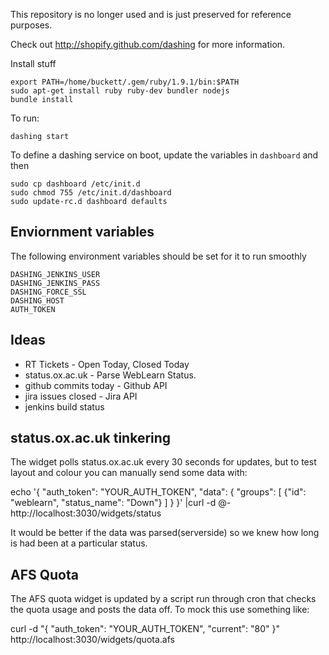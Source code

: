 This repository is no longer used and is just preserved for reference purposes.

Check out http://shopify.github.com/dashing for more information.

Install stuff

    export PATH=/home/buckett/.gem/ruby/1.9.1/bin:$PATH
    sudo apt-get install ruby ruby-dev bundler nodejs
    bundle install

To run:

    dashing start

To define a dashing service on boot, update the variables in `dashboard` and then

    sudo cp dashboard /etc/init.d
    sudo chmod 755 /etc/init.d/dashboard
    sudo update-rc.d dashboard defaults

## Enviornment variables

The following environment variables should be set for it to run smoothly

    DASHING_JENKINS_USER
    DASHING_JENKINS_PASS
    DASHING_FORCE_SSL
    DASHING_HOST
    AUTH_TOKEN

## Ideas

* RT Tickets - Open Today, Closed Today
* status.ox.ac.uk - Parse WebLearn Status.
* github commits today - Github API
* jira issues closed - Jira API
* jenkins build status

## status.ox.ac.uk tinkering

The widget polls status.ox.ac.uk every 30 seconds for updates, but to test layout and colour you can manually send some data with:

echo '{ "auth_token": "YOUR_AUTH_TOKEN", "data": { "groups": [ {"id": "weblearn", "status_name": "Down"} ] } }' |curl -d @- http://localhost:3030/widgets/status

It would be better if the data was parsed(serverside) so we knew how long is had been at a particular status.

## AFS Quota

The AFS quota widget is updated by a script run through cron that checks the quota usage and posts the data off.
To mock this use something like:

curl -d "{ \"auth_token\": \"YOUR_AUTH_TOKEN\", \"current\": \"80\" }" http://localhost:3030/widgets/quota.afs
